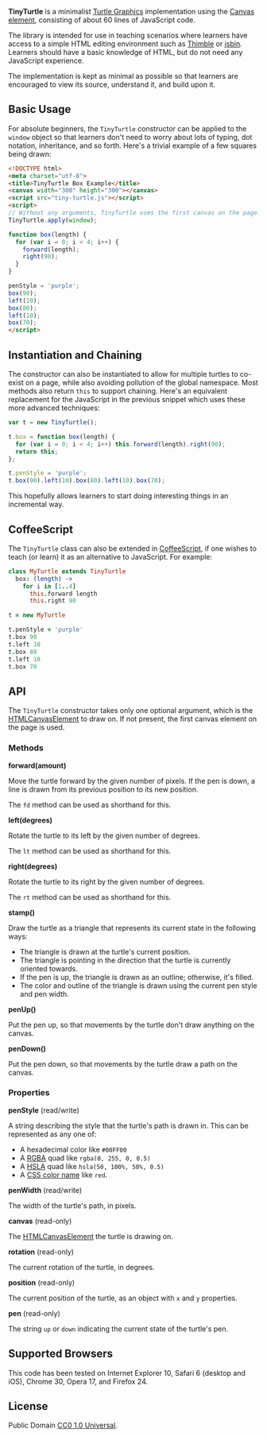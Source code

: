 **TinyTurtle** is a minimalist [Turtle Graphics][] implementation using
the [Canvas element][], consisting of about 60 lines of JavaScript code.

The library is intended for use in teaching scenarios where learners
have access to a simple HTML editing environment such as [Thimble][] or
[jsbin][]. Learners should have a basic knowledge of HTML, but do
not need any JavaScript experience.

The implementation is kept as minimal as possible so that learners are
encouraged to view its source, understand it, and build upon it.

## Basic Usage

For absolute beginners, the `TinyTurtle` constructor can be applied to
the `window` object so that learners don't need to worry about lots
of typing, dot notation, inheritance, and so forth. Here's a trivial
example of a few squares being drawn:

```html
<!DOCTYPE html>
<meta charset="utf-8">
<title>TinyTurtle Box Example</title>
<canvas width="300" height="300"></canvas>
<script src="tiny-turtle.js"></script>
<script>
// Without any arguments, TinyTurtle uses the first canvas on the page.
TinyTurtle.apply(window);

function box(length) {
  for (var i = 0; i < 4; i++) {
    forward(length);
    right(90);
  }
}

penStyle = 'purple';
box(90);
left(10);
box(80);
left(10);
box(70);
</script>
```

## Instantiation and Chaining

The constructor can also be instantiated to allow for
multiple turtles to co-exist on a page, while also avoiding pollution
of the global namespace. Most methods also return `this` to
support chaining. Here's an equivalent replacement for the JavaScript
in the previous snippet which uses these more advanced techniques:

```javascript
var t = new TinyTurtle();

t.box = function box(length) {
  for (var i = 0; i < 4; i++) this.forward(length).right(90);
  return this;
};

t.penStyle = 'purple';
t.box(90).left(10).box(80).left(10).box(70);
```

This hopefully allows learners to start doing interesting things in an
incremental way.

## CoffeeScript

The `TinyTurtle` class can also be extended in [CoffeeScript][], if one
wishes to teach (or learn) it as an alternative to JavaScript. For 
example:

```coffeescript
class MyTurtle extends TinyTurtle
  box: (length) ->
    for i in [1..4]
      this.forward length
      this.right 90

t = new MyTurtle

t.penStyle = 'purple'
t.box 90
t.left 10
t.box 80
t.left 10
t.box 70
```

## API

The `TinyTurtle` constructor takes only one optional argument, which is
the [HTMLCanvasElement][] to draw on. If not present, the first canvas
element on the page is used.

### Methods

**forward(amount)**

Move the turtle forward by the given number of pixels. If the pen is
down, a line is drawn from its previous position to its new position.

The `fd` method can be used as shorthand for this.

**left(degrees)**

Rotate the turtle to its left by the given number of degrees.

The `lt` method can be used as shorthand for this.

**right(degrees)**

Rotate the turtle to its right by the given number of degrees.

The `rt` method can be used as shorthand for this.

**stamp()**

Draw the turtle as a triangle that represents its current state in the
following ways:

* The triangle is drawn at the turtle's current position.
* The triangle is pointing in the direction that the turtle is currently
  oriented towards.
* If the pen is up, the triangle is drawn as an outline; otherwise, it's
  filled.
* The color and outline of the triangle is drawn using the current pen
  style and pen width.

**penUp()**

Put the pen up, so that movements by the turtle don't draw anything on
the canvas.

**penDown()**

Put the pen down, so that movements by the turtle draw a path on the canvas.

### Properties

**penStyle** (read/write)

A string describing the style that the turtle's path is drawn in. This
can be represented as any one of:

* A hexadecimal color like `#00FF00`
* A [RGBA][] quad like `rgba(0, 255, 0, 0.5)`
* A [HSLA][] quad like `hsla(50, 100%, 50%, 0.5)`
* A [CSS color name][] like `red`.

**penWidth** (read/write)

The width of the turtle's path, in pixels.

**canvas** (read-only)

The [HTMLCanvasElement][] the turtle is drawing on.

**rotation** (read-only)

The current rotation of the turtle, in degrees.

**position** (read-only)

The current position of the turtle, as an object with `x` and `y` 
properties.

**pen** (read-only)

The string `up` or `down` indicating the current state of the turtle's
pen.

## Supported Browsers

This code has been tested on Internet Explorer 10,
Safari 6 (desktop and iOS), Chrome 30, Opera 17, and Firefox 24.

## License

Public Domain [CC0 1.0 Universal][cczero].

  [Turtle Graphics]: http://en.wikipedia.org/wiki/Turtle_graphics
  [Canvas element]: http://en.wikipedia.org/wiki/Canvas_element
  [Thimble]: https://thimble.webmaker.org/
  [jsbin]: http://jsbin.com/
  [CoffeeScript]: http://coffeescript.org/
  [HTMLCanvasElement]: https://developer.mozilla.org/en-US/docs/Web/API/HTMLCanvasElement
  [RGBA]: http://www.w3.org/TR/css3-color/#rgba-color
  [HSLA]: http://www.w3.org/TR/css3-color/#hsla-color
  [CSS color name]: http://www.w3.org/TR/css3-color/#svg-color
  [cczero]: http://creativecommons.org/publicdomain/zero/1.0/
